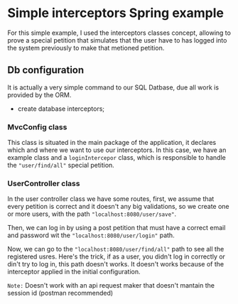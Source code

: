 # Simple interceptors Spring example 
For this simple example, I used the interceptors classes concept, allowing to prove a special petition that simulates that the user have to has logged into the system previously to make that metioned petition.
## Db configuration
It is actually a very simple command to our SQL Datbase, due all work is provided by the ORM.
- create database interceptors;
### MvcConfig class
This class is situated in the main package of the application, it declares which and where we want to use our interceptors. In this case, we have an example class and a `loginIntercepor` class, which is responsible to handle the `"user/find/all"` special petition.


### UserController class

In the user controller class we have some routes, first, we assume that every petition is correct and it doesn't any big validations, so we create one or more users, with the path `"localhost:8080/user/save"`.

Then, we can log in by using a post petition that must have a correct email and password wit the `"localhost:8080/user/login"` path.

Now, we can go to the `"localhost:8080/user/find/all"` path to see all the registered usres. Here's the trick, if as a user, you didn't log in correctly or din't try to log in, this path doesn't works. It doesn't works because of the interceptor applied in the initial configuration.

`Note:` Doesn't work with an api request maker that doesn't mantain the session id (postman recommended)
